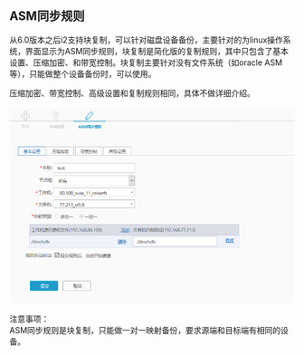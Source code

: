 ## ASM同步规则

从6.0版本之后i2支持块复制，可以针对磁盘设备备份，主要针对的为linux操作系统，界面显示为ASM同步规则，块复制是简化版的复制规则，其中只包含了基本设置、压缩加密、和带宽控制。块复制主要针对没有文件系统（如oracle ASM等），只能做整个设备备份时，可以使用。

压缩加密、带宽控制、高级设置和复制规则相同，具体不做详细介绍。

![](/assets/V6.118042617.png)

注意事项：  
ASM同步规则是块复制，只能做一对一映射备份，要求源端和目标端有相同的设备。

